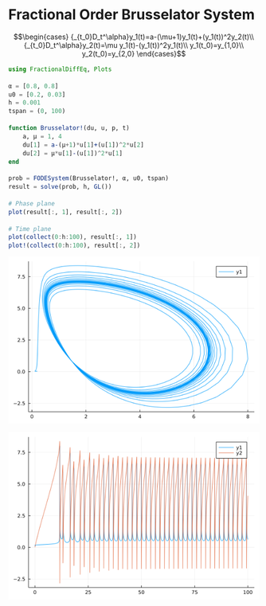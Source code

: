 # Fractional Order Brusselator System

```math
\begin{cases}
{_{t_0}D_t^\alpha}y_1(t)=a-(\mu+1)y_1(t)+(y_1(t))^2y_2(t)\\
{_{t_0}D_t^\alpha}y_2(t)=\mu y_1(t)-(y_1(t))^2y_1(t)\\
y_1(t_0)=y_{1,0}\\
y_2(t_0)=y_{2,0}
\end{cases}
```

```julia
using FractionalDiffEq, Plots

α = [0.8, 0.8]
u0 = [0.2, 0.03]
h = 0.001
tspan = (0, 100)

function Brusselator!(du, u, p, t)
    a, μ = 1, 4
    du[1] = a-(μ+1)*u[1]+(u[1])^2*u[2]
    du[2] = μ*u[1]-(u[1])^2*u[1]
end

prob = FODESystem(Brusselator!, α, u0, tspan)
result = solve(prob, h, GL())

# Phase plane
plot(result[:, 1], result[:, 2])

# Time plane
plot(collect(0:h:100), result[:, 1])
plot!(collect(0:h:100), result[:, 2])
```

![BrusselatorPhase](./assets/Brusselator.png)

![BrusselatorTime](./assets/BrusselatorTime.png)